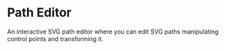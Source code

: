 # Path Editor

An interactive SVG path editor where you can edit SVG paths manipulating control points and transforming it.
